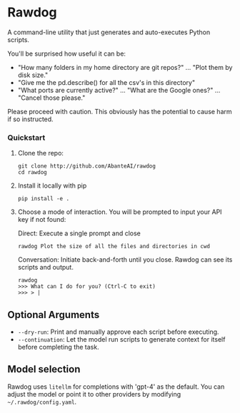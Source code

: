 # Rawdog

A command-line utility that just generates and auto-executes Python scripts.

You'll be surprised how useful it can be:
- "How many folders in my home directory are git repos?" ... "Plot them by disk size."
- "Give me the pd.describe() for all the csv's in this directory"
- "What ports are currently active?" ... "What are the Google ones?" ... "Cancel those please."

Please proceed with caution. This obviously has the potential to cause harm if so instructed.

### Quickstart
1. Clone the repo: 
    ```
    git clone http://github.com/AbanteAI/rawdog
    cd rawdog
    ```
2. Install it locally with pip
    ```
    pip install -e .
    ```

3. Choose a mode of interaction. You will be prompted to input your API key if not found:

    Direct: Execute a single prompt and close
    ```
    rawdog Plot the size of all the files and directories in cwd
    ```
    
    Conversation: Initiate back-and-forth until you close. Rawdog can see its scripts and output.
    ```
    rawdog
    >>> What can I do for you? (Ctrl-C to exit)
    >>> > |
    ```

## Optional Arguments
* `--dry-run`: Print and manually approve each script before executing.
* `--continuation`: Let the model run scripts to generate context for itself before completing the task.

## Model selection
Rawdog uses `litellm` for completions with 'gpt-4' as the default. You can adjust the model or
point it to other providers by modifying `~/.rawdog/config.yaml`.
